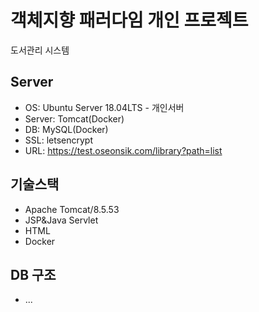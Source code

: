 # 객체지향 패러다임 개인 프로젝트
도서관리 시스템
## Server
- OS: Ubuntu Server 18.04LTS - 개인서버
- Server: Tomcat(Docker)
- DB: MySQL(Docker)
- SSL: letsencrypt
- URL: https://test.oseonsik.com/library?path=list

## 기술스택
- Apache Tomcat/8.5.53
- JSP&Java Servlet
- HTML
- Docker

## DB 구조
- ...
